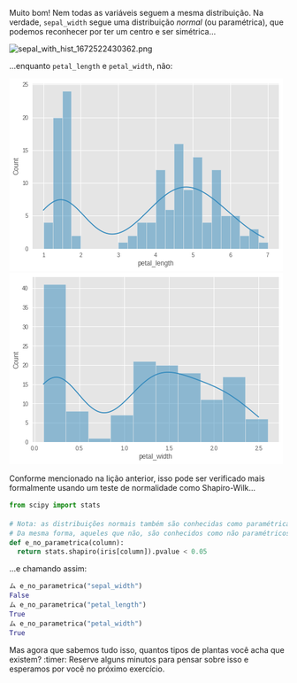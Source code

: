 Muito bom! Nem todas as variáveis seguem a mesma distribuição. Na verdade, `sepal_width` segue uma distribuição _normal_ (ou paramétrica), que podemos reconhecer por ter um centro e ser simétrica...

<img src="https://raw.githubusercontent.com/MumukiProject/mumuki-guide-python3-clustering/master/assets/sepal_with_hist_1672522430362.png" alt="sepal_with_hist_1672522430362.png" width="auto" height="auto">

...enquanto `petal_length` e `petal_width`, não:

<img src="https://raw.githubusercontent.com/MumukiProject/mumuki-guia-python3-clustering/master/assets/petal_length_hist_1672522445222.png" alt="petal_length_hist_1672522445222.png" width="auto" height="auto">

<img src= " https://raw.githubusercontent.com/MumukiProject/mumuki-guia-python3-clustering/master/assets/petal_width_hist_1672522456715.png" alt="petal_width_hist_1672522456715.png" width="auto" height="auto">

Conforme mencionado na lição anterior, isso pode ser verificado mais formalmente usando um teste de normalidade como Shapiro-Wilk...

```python
from scipy import stats

# Nota: as distribuições normais também são conhecidas como paramétricas.
# Da mesma forma, aqueles que não, são conhecidos como não paramétricos
def e_no_parametrica(column):
  return stats.shapiro(iris[column]).pvalue < 0.05
```
...e chamando assim:

``` python
ム e_no_parametrica("sepal_width")
False
ム e_no_parametrica("petal_length")
True
ム e_no_parametrica("petal_width")
True
```

Mas agora que sabemos tudo isso, quantos tipos de plantas você acha que existem? :timer: Reserve alguns minutos para pensar sobre isso e esperamos por você no próximo exercício.
